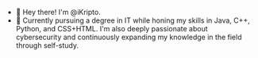 - 👋 Hey there! I'm @iKripto.
- 🌱 Currently pursuing a degree in IT while honing my skills in Java, C++, Python, and CSS+HTML. I'm also deeply passionate about cybersecurity and continuously expanding my knowledge in the field through self-study.
